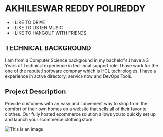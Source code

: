 # AKHILESWAR REDDY POLIREDDY
- I LIKE TO DRIVE 
- I LIKE TO LISTEN MUSIC 
- I LIKE TO HANGOUT WITH FRIENDS

## TECHNICAL BACKGROUND
I am from a Computer Science background in my bachelor's.I have a 3 Years of Technical experience in techincal support role. I have work for the one of the reputed software compnay which is HCL technologies.
I have a experience in active directory, service now and DevOps Tools. 

## Project Description
Provide customers with an easy and convenient way to shop from the comfort of their own homes on a website that sells all of their favorite clothes. Our fully hosted ecommerce solution allows you to quickly set up and launch your ecommerce clothing store!


![This is an image](https://www.splashlearn.com/blog/wp-content/uploads/2022/04/Homework-summer-school-memes-1.jpg)